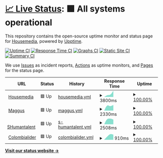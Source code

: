 # [📈 Live Status](https://housemediadev.github.io/upptime): <!--live status--> **🟩 All systems operational**

This repository contains the open-source uptime monitor and status page for [Housemedia](housemedia.com.co), powered by [Upptime](https://github.com/upptime/upptime).

[![Uptime CI](https://github.com/housemediadev/upptime/workflows/Uptime%20CI/badge.svg)](https://github.com/housemediadev/upptime/actions?query=workflow%3A%22Uptime+CI%22)
[![Response Time CI](https://github.com/housemediadev/upptime/workflows/Response%20Time%20CI/badge.svg)](https://github.com/housemediadev/upptime/actions?query=workflow%3A%22Response+Time+CI%22)
[![Graphs CI](https://github.com/housemediadev/upptime/workflows/Graphs%20CI/badge.svg)](https://github.com/housemediadev/upptime/actions?query=workflow%3A%22Graphs+CI%22)
[![Static Site CI](https://github.com/housemediadev/upptime/workflows/Static%20Site%20CI/badge.svg)](https://github.com/housemediadev/upptime/actions?query=workflow%3A%22Static+Site+CI%22)
[![Summary CI](https://github.com/housemediadev/upptime/workflows/Summary%20CI/badge.svg)](https://github.com/housemediadev/upptime/actions?query=workflow%3A%22Summary+CI%22)

We use [Issues](https://github.com/housemediadev/upptime/issues) as incident reports, [Actions](https://github.com/housemediadev/upptime/actions) as uptime monitors, and [Pages](https://housemediadev.github.io/upptime) for the status page.

<!--start: status pages-->
<!-- This summary is generated by Upptime (https://github.com/upptime/upptime) -->
<!-- Do not edit this manually, your changes will be overwritten -->
<!-- prettier-ignore -->
| URL | Status | History | Response Time | Uptime |
| --- | ------ | ------- | ------------- | ------ |
| <img alt="" src="https://icons.duckduckgo.com/ip3/housemedia.com.co.ico" height="13"> [Housemedia](https://housemedia.com.co) | 🟩 Up | [housemedia.yml](https://github.com/housemediadev/upptime/commits/HEAD/history/housemedia.yml) | <details><summary><img alt="Response time graph" src="./graphs/housemedia/response-time-week.png" height="20"> 3800ms</summary><br><a href="https://housemediadev.github.io/upptime/history/housemedia"><img alt="Response time 3800" src="https://img.shields.io/endpoint?url=https%3A%2F%2Fraw.githubusercontent.com%2Fhousemediadev%2Fupptime%2FHEAD%2Fapi%2Fhousemedia%2Fresponse-time.json"></a><br><a href="https://housemediadev.github.io/upptime/history/housemedia"><img alt="24-hour response time 3800" src="https://img.shields.io/endpoint?url=https%3A%2F%2Fraw.githubusercontent.com%2Fhousemediadev%2Fupptime%2FHEAD%2Fapi%2Fhousemedia%2Fresponse-time-day.json"></a><br><a href="https://housemediadev.github.io/upptime/history/housemedia"><img alt="7-day response time 3800" src="https://img.shields.io/endpoint?url=https%3A%2F%2Fraw.githubusercontent.com%2Fhousemediadev%2Fupptime%2FHEAD%2Fapi%2Fhousemedia%2Fresponse-time-week.json"></a><br><a href="https://housemediadev.github.io/upptime/history/housemedia"><img alt="30-day response time 3800" src="https://img.shields.io/endpoint?url=https%3A%2F%2Fraw.githubusercontent.com%2Fhousemediadev%2Fupptime%2FHEAD%2Fapi%2Fhousemedia%2Fresponse-time-month.json"></a><br><a href="https://housemediadev.github.io/upptime/history/housemedia"><img alt="1-year response time 3800" src="https://img.shields.io/endpoint?url=https%3A%2F%2Fraw.githubusercontent.com%2Fhousemediadev%2Fupptime%2FHEAD%2Fapi%2Fhousemedia%2Fresponse-time-year.json"></a></details> | <details><summary><a href="https://housemediadev.github.io/upptime/history/housemedia">100.00%</a></summary><a href="https://housemediadev.github.io/upptime/history/housemedia"><img alt="All-time uptime 100.00%" src="https://img.shields.io/endpoint?url=https%3A%2F%2Fraw.githubusercontent.com%2Fhousemediadev%2Fupptime%2FHEAD%2Fapi%2Fhousemedia%2Fuptime.json"></a><br><a href="https://housemediadev.github.io/upptime/history/housemedia"><img alt="24-hour uptime 100.00%" src="https://img.shields.io/endpoint?url=https%3A%2F%2Fraw.githubusercontent.com%2Fhousemediadev%2Fupptime%2FHEAD%2Fapi%2Fhousemedia%2Fuptime-day.json"></a><br><a href="https://housemediadev.github.io/upptime/history/housemedia"><img alt="7-day uptime 100.00%" src="https://img.shields.io/endpoint?url=https%3A%2F%2Fraw.githubusercontent.com%2Fhousemediadev%2Fupptime%2FHEAD%2Fapi%2Fhousemedia%2Fuptime-week.json"></a><br><a href="https://housemediadev.github.io/upptime/history/housemedia"><img alt="30-day uptime 100.00%" src="https://img.shields.io/endpoint?url=https%3A%2F%2Fraw.githubusercontent.com%2Fhousemediadev%2Fupptime%2FHEAD%2Fapi%2Fhousemedia%2Fuptime-month.json"></a><br><a href="https://housemediadev.github.io/upptime/history/housemedia"><img alt="1-year uptime 100.00%" src="https://img.shields.io/endpoint?url=https%3A%2F%2Fraw.githubusercontent.com%2Fhousemediadev%2Fupptime%2FHEAD%2Fapi%2Fhousemedia%2Fuptime-year.json"></a></details>
| <img alt="" src="https://icons.duckduckgo.com/ip3/www.maggus.com.co.ico" height="13"> [Maggus](https://www.maggus.com.co) | 🟩 Up | [maggus.yml](https://github.com/housemediadev/upptime/commits/HEAD/history/maggus.yml) | <details><summary><img alt="Response time graph" src="./graphs/maggus/response-time-week.png" height="20"> 2330ms</summary><br><a href="https://housemediadev.github.io/upptime/history/maggus"><img alt="Response time 2330" src="https://img.shields.io/endpoint?url=https%3A%2F%2Fraw.githubusercontent.com%2Fhousemediadev%2Fupptime%2FHEAD%2Fapi%2Fmaggus%2Fresponse-time.json"></a><br><a href="https://housemediadev.github.io/upptime/history/maggus"><img alt="24-hour response time 2330" src="https://img.shields.io/endpoint?url=https%3A%2F%2Fraw.githubusercontent.com%2Fhousemediadev%2Fupptime%2FHEAD%2Fapi%2Fmaggus%2Fresponse-time-day.json"></a><br><a href="https://housemediadev.github.io/upptime/history/maggus"><img alt="7-day response time 2330" src="https://img.shields.io/endpoint?url=https%3A%2F%2Fraw.githubusercontent.com%2Fhousemediadev%2Fupptime%2FHEAD%2Fapi%2Fmaggus%2Fresponse-time-week.json"></a><br><a href="https://housemediadev.github.io/upptime/history/maggus"><img alt="30-day response time 2330" src="https://img.shields.io/endpoint?url=https%3A%2F%2Fraw.githubusercontent.com%2Fhousemediadev%2Fupptime%2FHEAD%2Fapi%2Fmaggus%2Fresponse-time-month.json"></a><br><a href="https://housemediadev.github.io/upptime/history/maggus"><img alt="1-year response time 2330" src="https://img.shields.io/endpoint?url=https%3A%2F%2Fraw.githubusercontent.com%2Fhousemediadev%2Fupptime%2FHEAD%2Fapi%2Fmaggus%2Fresponse-time-year.json"></a></details> | <details><summary><a href="https://housemediadev.github.io/upptime/history/maggus">100.00%</a></summary><a href="https://housemediadev.github.io/upptime/history/maggus"><img alt="All-time uptime 100.00%" src="https://img.shields.io/endpoint?url=https%3A%2F%2Fraw.githubusercontent.com%2Fhousemediadev%2Fupptime%2FHEAD%2Fapi%2Fmaggus%2Fuptime.json"></a><br><a href="https://housemediadev.github.io/upptime/history/maggus"><img alt="24-hour uptime 100.00%" src="https://img.shields.io/endpoint?url=https%3A%2F%2Fraw.githubusercontent.com%2Fhousemediadev%2Fupptime%2FHEAD%2Fapi%2Fmaggus%2Fuptime-day.json"></a><br><a href="https://housemediadev.github.io/upptime/history/maggus"><img alt="7-day uptime 100.00%" src="https://img.shields.io/endpoint?url=https%3A%2F%2Fraw.githubusercontent.com%2Fhousemediadev%2Fupptime%2FHEAD%2Fapi%2Fmaggus%2Fuptime-week.json"></a><br><a href="https://housemediadev.github.io/upptime/history/maggus"><img alt="30-day uptime 100.00%" src="https://img.shields.io/endpoint?url=https%3A%2F%2Fraw.githubusercontent.com%2Fhousemediadev%2Fupptime%2FHEAD%2Fapi%2Fmaggus%2Fuptime-month.json"></a><br><a href="https://housemediadev.github.io/upptime/history/maggus"><img alt="1-year uptime 100.00%" src="https://img.shields.io/endpoint?url=https%3A%2F%2Fraw.githubusercontent.com%2Fhousemediadev%2Fupptime%2FHEAD%2Fapi%2Fmaggus%2Fuptime-year.json"></a></details>
| <img alt="" src="https://icons.duckduckgo.com/ip3/shumantalent.com.ico" height="13"> [SHumantalent](http://shumantalent.com) | 🟩 Up | [s-humantalent.yml](https://github.com/housemediadev/upptime/commits/HEAD/history/s-humantalent.yml) | <details><summary><img alt="Response time graph" src="./graphs/s-humantalent/response-time-week.png" height="20"> 2508ms</summary><br><a href="https://housemediadev.github.io/upptime/history/s-humantalent"><img alt="Response time 2508" src="https://img.shields.io/endpoint?url=https%3A%2F%2Fraw.githubusercontent.com%2Fhousemediadev%2Fupptime%2FHEAD%2Fapi%2Fs-humantalent%2Fresponse-time.json"></a><br><a href="https://housemediadev.github.io/upptime/history/s-humantalent"><img alt="24-hour response time 2508" src="https://img.shields.io/endpoint?url=https%3A%2F%2Fraw.githubusercontent.com%2Fhousemediadev%2Fupptime%2FHEAD%2Fapi%2Fs-humantalent%2Fresponse-time-day.json"></a><br><a href="https://housemediadev.github.io/upptime/history/s-humantalent"><img alt="7-day response time 2508" src="https://img.shields.io/endpoint?url=https%3A%2F%2Fraw.githubusercontent.com%2Fhousemediadev%2Fupptime%2FHEAD%2Fapi%2Fs-humantalent%2Fresponse-time-week.json"></a><br><a href="https://housemediadev.github.io/upptime/history/s-humantalent"><img alt="30-day response time 2508" src="https://img.shields.io/endpoint?url=https%3A%2F%2Fraw.githubusercontent.com%2Fhousemediadev%2Fupptime%2FHEAD%2Fapi%2Fs-humantalent%2Fresponse-time-month.json"></a><br><a href="https://housemediadev.github.io/upptime/history/s-humantalent"><img alt="1-year response time 2508" src="https://img.shields.io/endpoint?url=https%3A%2F%2Fraw.githubusercontent.com%2Fhousemediadev%2Fupptime%2FHEAD%2Fapi%2Fs-humantalent%2Fresponse-time-year.json"></a></details> | <details><summary><a href="https://housemediadev.github.io/upptime/history/s-humantalent">100.00%</a></summary><a href="https://housemediadev.github.io/upptime/history/s-humantalent"><img alt="All-time uptime 100.00%" src="https://img.shields.io/endpoint?url=https%3A%2F%2Fraw.githubusercontent.com%2Fhousemediadev%2Fupptime%2FHEAD%2Fapi%2Fs-humantalent%2Fuptime.json"></a><br><a href="https://housemediadev.github.io/upptime/history/s-humantalent"><img alt="24-hour uptime 100.00%" src="https://img.shields.io/endpoint?url=https%3A%2F%2Fraw.githubusercontent.com%2Fhousemediadev%2Fupptime%2FHEAD%2Fapi%2Fs-humantalent%2Fuptime-day.json"></a><br><a href="https://housemediadev.github.io/upptime/history/s-humantalent"><img alt="7-day uptime 100.00%" src="https://img.shields.io/endpoint?url=https%3A%2F%2Fraw.githubusercontent.com%2Fhousemediadev%2Fupptime%2FHEAD%2Fapi%2Fs-humantalent%2Fuptime-week.json"></a><br><a href="https://housemediadev.github.io/upptime/history/s-humantalent"><img alt="30-day uptime 100.00%" src="https://img.shields.io/endpoint?url=https%3A%2F%2Fraw.githubusercontent.com%2Fhousemediadev%2Fupptime%2FHEAD%2Fapi%2Fs-humantalent%2Fuptime-month.json"></a><br><a href="https://housemediadev.github.io/upptime/history/s-humantalent"><img alt="1-year uptime 100.00%" src="https://img.shields.io/endpoint?url=https%3A%2F%2Fraw.githubusercontent.com%2Fhousemediadev%2Fupptime%2FHEAD%2Fapi%2Fs-humantalent%2Fuptime-year.json"></a></details>
| <img alt="" src="https://icons.duckduckgo.com/ip3/www.colombialider.org.ico" height="13"> [Colombialider](https://www.colombialider.org) | 🟩 Up | [colombialider.yml](https://github.com/housemediadev/upptime/commits/HEAD/history/colombialider.yml) | <details><summary><img alt="Response time graph" src="./graphs/colombialider/response-time-week.png" height="20"> 910ms</summary><br><a href="https://housemediadev.github.io/upptime/history/colombialider"><img alt="Response time 910" src="https://img.shields.io/endpoint?url=https%3A%2F%2Fraw.githubusercontent.com%2Fhousemediadev%2Fupptime%2FHEAD%2Fapi%2Fcolombialider%2Fresponse-time.json"></a><br><a href="https://housemediadev.github.io/upptime/history/colombialider"><img alt="24-hour response time 910" src="https://img.shields.io/endpoint?url=https%3A%2F%2Fraw.githubusercontent.com%2Fhousemediadev%2Fupptime%2FHEAD%2Fapi%2Fcolombialider%2Fresponse-time-day.json"></a><br><a href="https://housemediadev.github.io/upptime/history/colombialider"><img alt="7-day response time 910" src="https://img.shields.io/endpoint?url=https%3A%2F%2Fraw.githubusercontent.com%2Fhousemediadev%2Fupptime%2FHEAD%2Fapi%2Fcolombialider%2Fresponse-time-week.json"></a><br><a href="https://housemediadev.github.io/upptime/history/colombialider"><img alt="30-day response time 910" src="https://img.shields.io/endpoint?url=https%3A%2F%2Fraw.githubusercontent.com%2Fhousemediadev%2Fupptime%2FHEAD%2Fapi%2Fcolombialider%2Fresponse-time-month.json"></a><br><a href="https://housemediadev.github.io/upptime/history/colombialider"><img alt="1-year response time 910" src="https://img.shields.io/endpoint?url=https%3A%2F%2Fraw.githubusercontent.com%2Fhousemediadev%2Fupptime%2FHEAD%2Fapi%2Fcolombialider%2Fresponse-time-year.json"></a></details> | <details><summary><a href="https://housemediadev.github.io/upptime/history/colombialider">100.00%</a></summary><a href="https://housemediadev.github.io/upptime/history/colombialider"><img alt="All-time uptime 100.00%" src="https://img.shields.io/endpoint?url=https%3A%2F%2Fraw.githubusercontent.com%2Fhousemediadev%2Fupptime%2FHEAD%2Fapi%2Fcolombialider%2Fuptime.json"></a><br><a href="https://housemediadev.github.io/upptime/history/colombialider"><img alt="24-hour uptime 100.00%" src="https://img.shields.io/endpoint?url=https%3A%2F%2Fraw.githubusercontent.com%2Fhousemediadev%2Fupptime%2FHEAD%2Fapi%2Fcolombialider%2Fuptime-day.json"></a><br><a href="https://housemediadev.github.io/upptime/history/colombialider"><img alt="7-day uptime 100.00%" src="https://img.shields.io/endpoint?url=https%3A%2F%2Fraw.githubusercontent.com%2Fhousemediadev%2Fupptime%2FHEAD%2Fapi%2Fcolombialider%2Fuptime-week.json"></a><br><a href="https://housemediadev.github.io/upptime/history/colombialider"><img alt="30-day uptime 100.00%" src="https://img.shields.io/endpoint?url=https%3A%2F%2Fraw.githubusercontent.com%2Fhousemediadev%2Fupptime%2FHEAD%2Fapi%2Fcolombialider%2Fuptime-month.json"></a><br><a href="https://housemediadev.github.io/upptime/history/colombialider"><img alt="1-year uptime 100.00%" src="https://img.shields.io/endpoint?url=https%3A%2F%2Fraw.githubusercontent.com%2Fhousemediadev%2Fupptime%2FHEAD%2Fapi%2Fcolombialider%2Fuptime-year.json"></a></details>

<!--end: status pages-->

[**Visit our status website →**](https://housemediadev.github.io/upptime)
